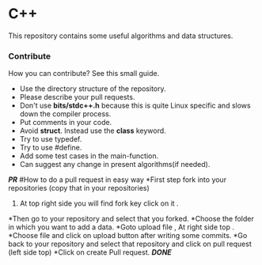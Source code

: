 # C++ 

This repository contains some useful algorithms and data structures. 

### Contribute

How you can contribute? See this small guide.

* Use the directory structure of the repository.
* Please describe your pull requests. 
* Don't use **bits/stdc++.h** because this is quite Linux specific and slows down the compiler process.
* Put comments in your code.
* Avoid **struct**. Instead use the **class** keyword.
* Try to use typedef.
* Try to use #define.
* Add some test cases in the main-function.
* Can suggest any change in present algorithms(if needed).

***PR***
#How to do a pull request in easy way
*First step fork into your repositories (copy that in your repositories)
  1) At top right side you will find fork key click on it .
  
*Then go to your repository and select that you forked.
*Choose the folder in which you want to add a data.
*Goto upload file , At right side top .
*Choose file and click on upload button after writing some commits.
*Go back to your repository and select that repository and click on pull request (left side top)
*Click on create Pull request.
***DONE***

